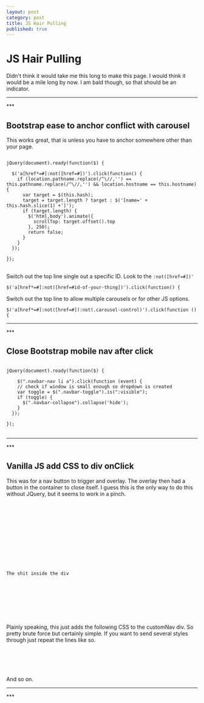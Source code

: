 ```yaml
---
layout: post
category: post
title: JS Hair Pulling
published: true
---
```


# JS Hair Pulling #

Didn't think it would take me this long to make this page. I would think it would be a mile long by now. I am bald though, so that should be an indicator.

<hr class="rule">
***

## Bootstrap ease to anchor conflict with carousel ##

This works great, that is unless you have to anchor somewhere other than your page.

<pre>
<code>
jQuery(document).ready(function($) {

  $('a[href*=#]:not([href=#])').click(function() {
    if (location.pathname.replace(/^\//,'') == this.pathname.replace(/^\//,'') && location.hostname == this.hostname) {
      var target = $(this.hash);
      target = target.length ? target : $('[name=' + this.hash.slice(1) +']');
      if (target.length) {
        $('html,body').animate({
          scrollTop: target.offset().top
        }, 250);
        return false;
      }
    }
  });

});
</code>
</pre>

Switch out the top line single out a specific ID. Look to the `:not([href=#])'`

    $('a[href*=#]:not([href=#id-of-your-thing])').click(function() {

Switch out the top line to allow multiple carousels or for other JS options.

    $('a[href*=#]:not([href=#]):not(.carousel-control)').click(function () {

<hr class="rule">
***

## Close Bootstrap mobile nav after click ##

<pre>
<code>
jQuery(document).ready(function($) {

	$(".navbar-nav li a").click(function (event) {
    // check if window is small enough so dropdown is created
    var toggle = $(".navbar-toggle").is(":visible");
    if (toggle) {
      $(".navbar-collapse").collapse('hide');
    }
  });

});
</code>
</pre>

<hr class="rule">
***

## Vanilla JS add CSS to div onClick ##

This was for a nav button to trigger and overlay. The overlay then had a button in the container to close itself. I guess this is the only way to do this without JQuery, but it seems to work in a pinch.

<pre>
<code>
<!-- The HTML -->

	<!-- The open button -->
	<span class="ti-menu" onclick="openNav()"></span>
    
    <div id="customNav">
    	<!-- The close button -->
		<a href="javascript:void(0)" class="closebtn" onclick="closeNav()"><span class="ti-close" onclick="openNav()"></span></a>
    
    	<p>The shit inside the div</p>
    </div>

<script>
function openNav() {
	document.getElementById("customNav").style.opacity = "1.0";
}

function closeNav() {
	document.getElementById("customNav").style.opacity = "0";
}
</script>
</code>
</pre>

Plainly speaking, this just adds the following CSS to the customNav div. So pretty brute force but certainly simple. If you want to send several styles through just repeat the lines like so.

<pre>
<code>
<script>
function openNav() {
	document.getElementById("customNav").style.opacity = "1.0";
	document.getElementById("customNav").style.visibility = "visible";
}

function closeNav() {
	document.getElementById("customNav").style.opacity = "0";
	document.getElementById("customNav").style.visibility = "hidden";
}
</script>
</code>
</pre>

And so on.

<hr class="rule">
***
